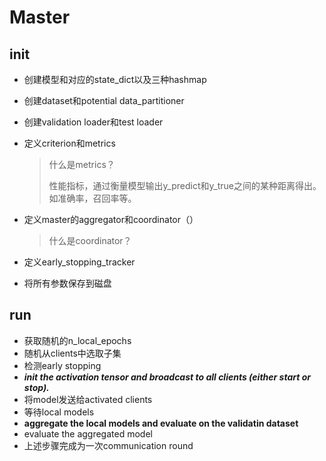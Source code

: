 # Master

## init

* 创建模型和对应的state_dict以及三种hashmap

* 创建dataset和potential data_partitioner

* 创建validation loader和test loader

* 定义criterion和metrics

  > 什么是metrics？
  >
  > 性能指标，通过衡量模型输出y_predict和y_true之间的某种距离得出。如准确率，召回率等。

* 定义master的aggregator和coordinator（）

  > 什么是coordinator？

* 定义early_stopping_tracker
* 将所有参数保存到磁盘

## run

* 获取随机的n_local_epochs
* 随机从clients中选取子集
* 检测early stopping
* ***init the activation tensor and broadcast to all clients (either start or stop).***
* 将model发送给activated clients
* 等待local models
* **aggregate the local models and evaluate on the validatin dataset**
* evaluate the aggregated model
* 上述步骤完成为一次communication round